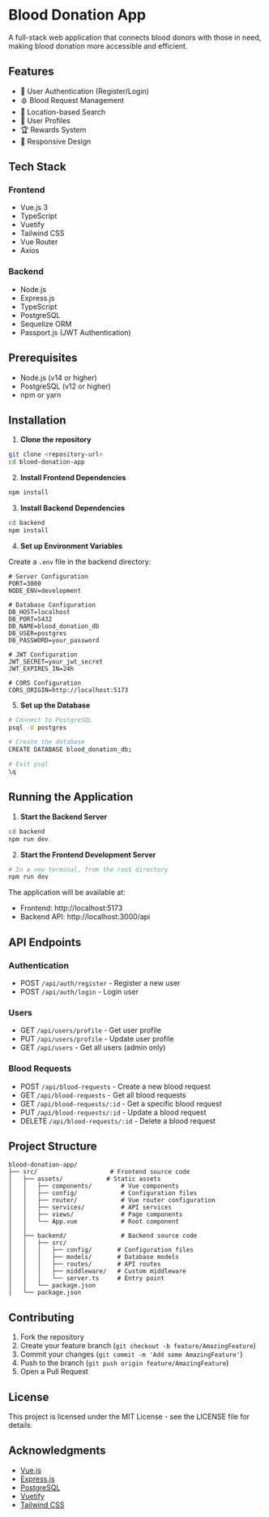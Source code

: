 # Blood Donation App

A full-stack web application that connects blood donors with those in need, making blood donation more accessible and efficient.

## Features

- 🔐 User Authentication (Register/Login)
- 🩸 Blood Request Management
- 📍 Location-based Search
- 👤 User Profiles
- 🏆 Rewards System
- 📱 Responsive Design

## Tech Stack

### Frontend
- Vue.js 3
- TypeScript
- Vuetify
- Tailwind CSS
- Vue Router
- Axios

### Backend
- Node.js
- Express.js
- TypeScript
- PostgreSQL
- Sequelize ORM
- Passport.js (JWT Authentication)

## Prerequisites

- Node.js (v14 or higher)
- PostgreSQL (v12 or higher)
- npm or yarn

## Installation

1. **Clone the repository**
```bash
git clone <repository-url>
cd blood-donation-app
```

2. **Install Frontend Dependencies**
```bash
npm install
```

3. **Install Backend Dependencies**
```bash
cd backend
npm install
```

4. **Set up Environment Variables**

Create a `.env` file in the backend directory:
```env
# Server Configuration
PORT=3000
NODE_ENV=development

# Database Configuration
DB_HOST=localhost
DB_PORT=5432
DB_NAME=blood_donation_db
DB_USER=postgres
DB_PASSWORD=your_password

# JWT Configuration
JWT_SECRET=your_jwt_secret
JWT_EXPIRES_IN=24h

# CORS Configuration
CORS_ORIGIN=http://localhost:5173
```

5. **Set up the Database**
```bash
# Connect to PostgreSQL
psql -U postgres

# Create the database
CREATE DATABASE blood_donation_db;

# Exit psql
\q
```

## Running the Application

1. **Start the Backend Server**
```bash
cd backend
npm run dev
```

2. **Start the Frontend Development Server**
```bash
# In a new terminal, from the root directory
npm run dev
```

The application will be available at:
- Frontend: http://localhost:5173
- Backend API: http://localhost:3000/api

## API Endpoints

### Authentication
- POST `/api/auth/register` - Register a new user
- POST `/api/auth/login` - Login user

### Users
- GET `/api/users/profile` - Get user profile
- PUT `/api/users/profile` - Update user profile
- GET `/api/users` - Get all users (admin only)

### Blood Requests
- POST `/api/blood-requests` - Create a new blood request
- GET `/api/blood-requests` - Get all blood requests
- GET `/api/blood-requests/:id` - Get a specific blood request
- PUT `/api/blood-requests/:id` - Update a blood request
- DELETE `/api/blood-requests/:id` - Delete a blood request

## Project Structure

```
blood-donation-app/
├── src/                    # Frontend source code
│   ├── assets/            # Static assets
│   │   ├── components/        # Vue components
│   │   ├── config/            # Configuration files
│   │   ├── router/            # Vue router configuration
│   │   ├── services/          # API services
│   │   ├── views/             # Page components
│   │   └── App.vue            # Root component
│   │
│   ├── backend/               # Backend source code
│   │   ├── src/
│   │   │   ├── config/       # Configuration files
│   │   │   ├── models/       # Database models
│   │   │   ├── routes/       # API routes
│   │   │   ├── middleware/   # Custom middleware
│   │   │   └── server.ts     # Entry point
│   │   └── package.json
│   └── package.json
```

## Contributing

1. Fork the repository
2. Create your feature branch (`git checkout -b feature/AmazingFeature`)
3. Commit your changes (`git commit -m 'Add some AmazingFeature'`)
4. Push to the branch (`git push origin feature/AmazingFeature`)
5. Open a Pull Request

## License

This project is licensed under the MIT License - see the LICENSE file for details.

## Acknowledgments

- [Vue.js](https://vuejs.org/)
- [Express.js](https://expressjs.com/)
- [PostgreSQL](https://www.postgresql.org/)
- [Vuetify](https://vuetifyjs.com/)
- [Tailwind CSS](https://tailwindcss.com/)
